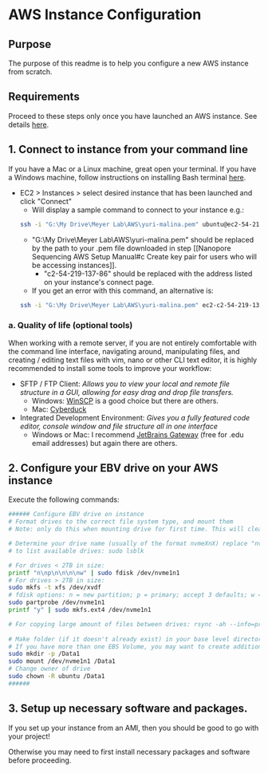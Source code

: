 # AWS Instance Configuration
## Purpose
The purpose of this readme is to help you configure a new AWS instance from scratch.

## Requirements
Proceed to these steps only once you have launched an AWS instance. See details [here](https://github.com/the-meyer-lab/aws-cloud-computing-setup/blob/main/aws-account-config.md).

## 1. Connect to instance from your command line
If you have a Mac or a Linux machine, great open your terminal.
If you have a Windows machine, follow instructions on installing Bash terminal [here](https://www.howtogeek.com/249966/how-to-install-and-use-the-linux-bash-shell-on-windows-10/).

- EC2 > Instances > select desired instance that has been launched and click "Connect"
	- Will display a sample command to connect to your instance e.g.:
	```bash
	ssh -i "G:\My Drive\Meyer Lab\AWS\yuri-malina.pem" ubuntu@ec2-54-219-137-86.us-west-1.compute.amazonaws.com
	```
	- "G:\My Drive\Meyer Lab\AWS\yuri-malina.pem" should be replaced by the path to your .pem file downloaded in step [[Nanopore Sequencing AWS Setup Manual#c Create key pair for users who will be accessing instances]].
		- "c2-54-219-137-86" should be replaced with the address listed on your instance's connect page.
	- If you get an error with this command, an alternative is:
	```bash
	ssh -i "G:\My Drive\Meyer Lab\AWS\yuri-malina.pem" ec2-c2-54-219-137-86.us-west-1.compute.amazonaws.com -l ubuntu
	```
### a. Quality of life (optional tools)
When working with a remote server, if you are not entirely comfortable with the command line interface, navigating around, manipulating files, and creating / editing text files with vim, nano or other CLI text editor, it is highly recommended to install some tools to improve your workflow:
- SFTP / FTP Client: *Allows you to view your local and remote file structure in a GUI, allowing for easy drag and drop file transfers.*
	- Windows:  [WinSCP](https://winscp.net/eng/index.php) is a good choice but there are others. 
	- Mac: [Cyberduck](https://cyberduck.io/)
- Integrated Development Environment: *Gives you a fully featured code editor, console window and file structure all in one interface*
	- Windows or Mac: I recommend [JetBrains Gateway](https://www.jetbrains.com/remote-development/gateway/) (free for .edu email addresses) but again there are others.

## 2. Configure your EBV drive on your AWS instance
Execute the following commands:

```bash
###### Configure EBV drive on instance  
# Format drives to the correct file system type, and mount them  
# Note: only do this when mounting drive for first time. This will clear data from an existing drive.

# Determine your drive name (usually of the format nvmeXnX) replace "nvme1n1" in all following commands with your drive name
# to list available drives: sudo lsblk

# For drives < 2TB in size:
printf "n\np\n\n\n\nw" | sudo fdisk /dev/nvme1n1  
# For drives > 2TB in size:
sudo mkfs -t xfs /dev/xvdf
# fdisk options: n = new partition; p = primary; accept 3 defaults; w = write  
sudo partprobe /dev/nvme1n1  
printf "y" | sudo mkfs.ext4 /dev/nvme1n1

# For copying large amount of files between drives: rsync -ah --info=progress2 [source] [destination]  
  
# Make folder (if it doesn't already exist) in your base level directory and mount drive. Data1 will be used as primary repository where EBS volumes will be mounted.
# If you have more than one EBS Volume, you may want to create additional Data folders as mounting points.
sudo mkdir -p /Data1  
sudo mount /dev/nvme1n1 /Data1  
# Change owner of drive  
sudo chown -R ubuntu /Data1  
######  
```

## 3. Setup up necessary software and packages.
If you set up your instance from an AMI, then you should be good to go with your project!

Otherwise you may need to first install necessary packages and software before proceeding.